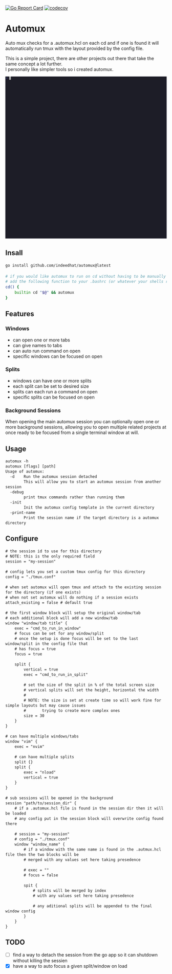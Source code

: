 [![Go Report Card](https://goreportcard.com/badge/github.com/indeedhat/automux)](https://goreportcard.com/report/github.com/indeedhat/automux)
[![codecov](https://codecov.io/gh/indeedhat/automux/graph/badge.svg?token=5M4H16EDWM)](https://codecov.io/gh/indeedhat/automux)

# Automux
Auto mux checks for a .automux.hcl on each cd and if one is found it will automatically run tmux with the layout provided by the config file.

This is a simple project, there are other projects out there that take the same concept a lot further.  
I personally like simpler tools so i created automux.

![demo.gif](_examples/demo.gif)

## Insall
```sh
go install github.com/indeedhat/automux@latest

# if you would like automux to run on cd without having to be manually called:
# add the following function to your .bashrc (or whatever your shells rc file is)
cd() {
    builtin cd "$@" && automux 
}
```

## Features
### Windows
- can open one or more tabs
- can give names to tabs
- can auto run command on open
- specific windows can be focused on open

### Splits
- windows can have one or more splits
- each split can be set to desired size
- splits can each run a command on open
- specific splits can be focused on open

### Background Sessions
When opening the main automux session you can optionally open one or more
background sessions, allowing you to open multiple related projects at once ready to
be focused from a single terminal window at will.

## Usage
```
automux -h
automux [flags] [path]
Usage of automux:
  -d    Run the automux session detached
        This will allow you to start an automux session from another session
  -debug
        print tmux commands rather than running them
  -init
        Init the automux config template in the current directory
  -print-name
        Print the session name if the target directory is a automux directory
```

## Configure
```hcl
# the session id to use for this directory
# NOTE: this is the only required field
session = "my-session"

# config lets you set a custom tmux config for this directory
config = "./tmux.conf"

# when set automux will open tmux and attach to the existing session for the directory (if one exists)
# when not set automux will do nothing if a session exists
attach_existing = false # default true

# the first window block will setup the original window/tab
# each additional block will add a new window/tab
window "window/tab title" {
    exec = "cmd_to_run_in_window"
    # focus can be set for any window/split
    # once the setup is done focus will be set to the last window/split in the config file that 
    # has focus = true
    focus = true

    split {
        vertical = true
        exec = "cmd_to_run_in_split"

        # set the size of the split in % of the total screen size
        # vertical splits will set the height, horizontal the width
        #
        # NOTE: the size is set at create time so will work fine for simple layouts but may cause issues
        #       trying to create more complex ones
        size = 30
    }
}

# can have multiple windows/tabs
window "vim" {
    exec = "nvim"

    # can have multiple splits
    split {}
    split {
        exec = "nload"
        vertical = true
    }
}

# sub sessions will be opened in the background
session "path/to/session_dir" {
    # if a .automux.hcl file is found in the session dir then it will be loaded
    # any config put in the session block will overwrite config found there

    # session = "my-session"
    # config = "./tmux.conf"
    window "window_name" {
        # if a window with the same name is found in the .autmux.hcl file then the two blocks will be
        # merged with any values set here taking presedence

        # exec = ""
        # focus = false

        spit {
            # splits will be merged by index
            # with any values set here taking presedence

            # any aditional splits will be appended to the final window config
        }
    }
}
```

## TODO
- [ ] find a way to detach the session from the go app so it can shutdown without killing the sessien
- [x] have a way to auto focus a given split/window on load
